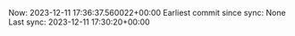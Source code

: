 Now: 2023-12-11 17:36:37.560022+00:00 Earliest commit since sync: None Last sync: 2023-12-11 17:30:20+00:00
